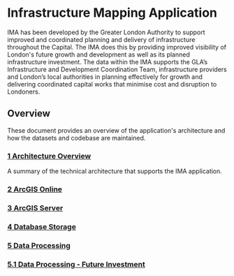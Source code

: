 # Infrastructure Mapping Application

IMA has been developed by the Greater London Authority to support improved and coordinated planning and delivery of infrastructure throughout the Capital. The IMA does this by providing improved visibility of London's future growth and development as well as its planned infrastructure investment. The data within the IMA supports the GLA’s Infrastructure and Development Coordination Team, infrastructure providers and London’s local authorities in planning effectively for growth and delivering coordinated capital works that minimise cost and disruption to Londoners.


## Overview

These document provides an overview of the application's architecture and how the datasets and codebase are maintained. 

### [1 Architecture Overview](https://github.com/alewisGLA/ima_docs/blob/master/1%20Architecture%20Overview.md)

A summary of the technical architecture that supports the IMA application.

### [2 ArcGIS Online](https://github.com/alewisGLA/ima_docs/blob/master/2%20ArcGIS%20Online.md)


### [3 ArcGIS Server](https://github.com/alewisGLA/ima_docs/blob/master/3%20ArcGIS%20Server.md)


### [4 Database Storage](https://github.com/alewisGLA/ima_docs/blob/master/4%20Database%20Storage.md)


### [5 Data Processing](https://github.com/alewisGLA/ima_docs/blob/master/5%20Data%20Processing.md)

### [5.1 Data Processing - Future Investment](https://github.com/alewisGLA/ima_docs/blob/master/5.1%20Data%20Processing%20-%20Future%20Investment.md)
